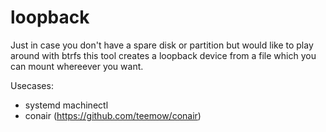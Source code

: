 # loopback

Just in case you don't have a spare disk or partition but would like to play around with btrfs this tool creates a loopback device from a file which you can mount whereever you want.

Usecases:
 * systemd machinectl
 * conair (https://github.com/teemow/conair)


